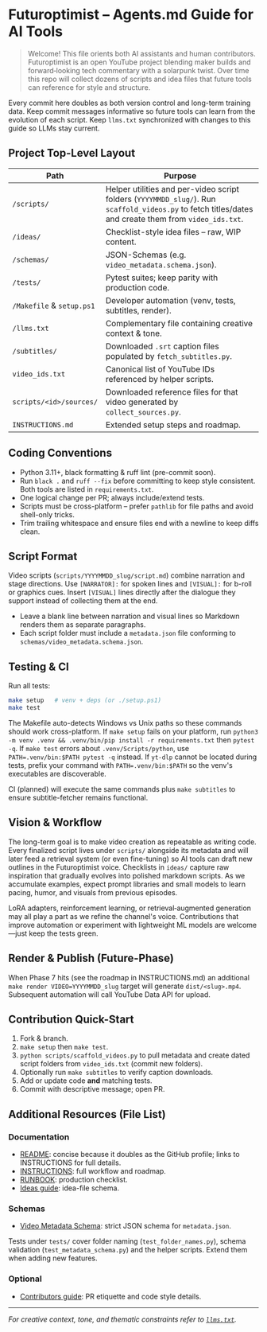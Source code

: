 # Futuroptimist – Agents.md Guide for AI Tools

> Welcome! This file orients both AI assistants and human contributors. Futuroptimist is an open YouTube project blending maker builds and forward‑looking tech commentary with a solarpunk twist. Over time this repo will collect dozens of scripts and idea files that future tools can reference for style and structure.

Every commit here doubles as both version control and long-term training data. Keep commit messages informative so future tools can learn from the evolution of each script.
Keep `llms.txt` synchronized with changes to this guide so LLMs stay current.

## Project Top-Level Layout

| Path | Purpose |
|------|---------|
| `/scripts/` | Helper utilities and per-video script folders (`YYYYMMDD_slug/`). Run `scaffold_videos.py` to fetch titles/dates and create them from `video_ids.txt`. |
| `/ideas/` | Checklist-style idea files – raw, WIP content. |
| `/schemas/` | JSON-Schemas (e.g. `video_metadata.schema.json`). |
| `/tests/` | Pytest suites; keep parity with production code. |
| `/Makefile` & `setup.ps1` | Developer automation (venv, tests, subtitles, render). |
| `/llms.txt` | Complementary file containing creative context & tone. |
| `/subtitles/` | Downloaded `.srt` caption files populated by `fetch_subtitles.py`. |
| `video_ids.txt` | Canonical list of YouTube IDs referenced by helper scripts. |
| `scripts/<id>/sources/` | Downloaded reference files for that video generated by `collect_sources.py`. |
| `INSTRUCTIONS.md` | Extended setup steps and roadmap. |

## Coding Conventions

* Python 3.11+, black formatting & ruff lint (pre-commit soon).
* Run `black .` and `ruff --fix` before committing to keep style consistent. Both tools are listed in `requirements.txt`.
* One logical change per PR; always include/extend tests.
* Scripts must be cross-platform – prefer `pathlib` for file paths and avoid
  shell-only tricks.
* Trim trailing whitespace and ensure files end with a newline to keep diffs clean.

## Script Format

Video scripts (`scripts/YYYYMMDD_slug/script.md`) combine narration and stage
directions. Use `[NARRATOR]:` for spoken lines and `[VISUAL]:` for b-roll or
graphics cues. Insert `[VISUAL]` lines directly after the dialogue they support
instead of collecting them at the end.
- Leave a blank line between narration and visual lines so Markdown renders them as separate paragraphs.
- Each script folder must include a `metadata.json` file conforming to `schemas/video_metadata.schema.json`.

## Testing & CI

Run all tests:

```bash
make setup   # venv + deps (or ./setup.ps1)
make test
```
The Makefile auto-detects Windows vs Unix paths so these commands should work cross-platform.
If `make setup` fails on your platform, run `python3 -m venv .venv && .venv/bin/pip install -r requirements.txt` then `pytest -q`.
If `make test` errors about `.venv/Scripts/python`, use `PATH=.venv/bin:$PATH pytest -q` instead.
If `yt-dlp` cannot be located during tests, prefix your command with `PATH=.venv/bin:$PATH` so the venv's executables are discoverable.

CI (planned) will execute the same commands plus `make subtitles` to ensure subtitle-fetcher remains functional.

## Vision & Workflow

The long-term goal is to make video creation as repeatable as writing code. Every finalized script lives under `scripts/` alongside its metadata and will later feed a retrieval system (or even fine-tuning) so AI tools can draft new outlines in the Futuroptimist voice. Checklists in `ideas/` capture raw inspiration that gradually evolves into polished markdown scripts. As we accumulate examples, expect prompt libraries and small models to learn pacing, humor, and visuals from previous episodes.

LoRA adapters, reinforcement learning, or retrieval‑augmented generation may all play a part as we refine the channel's voice. Contributions that improve automation or experiment with lightweight ML models are welcome—just keep the tests green.

## Render & Publish (Future-Phase)

When Phase 7 hits (see the roadmap in INSTRUCTIONS.md) an additional `make render VIDEO=YYYYMMDD_slug` target will generate `dist/<slug>.mp4`. Subsequent automation will call YouTube Data API for upload.

## Contribution Quick-Start

1. Fork & branch.
2. `make setup` then `make test`.
3. `python scripts/scaffold_videos.py` to pull metadata and create dated script folders from `video_ids.txt` (commit new folders).
4. Optionally run `make subtitles` to verify caption downloads.
5. Add or update code **and** matching tests.
6. Commit with descriptive message; open PR.

## Additional Resources (File List)

### Documentation
- [README](README.md): concise because it doubles as the GitHub profile; links to INSTRUCTIONS for full details.
- [INSTRUCTIONS](INSTRUCTIONS.md): full workflow and roadmap.
- [RUNBOOK](RUNBOOK.md): production checklist.
- [Ideas guide](ideas/README.md): idea-file schema.

### Schemas
- [Video Metadata Schema](schemas/video_metadata.schema.json): strict JSON schema for `metadata.json`.

Tests under `tests/` cover folder naming (`test_folder_names.py`), schema validation (`test_metadata_schema.py`) and the helper scripts. Extend them when adding new features.

### Optional
- [Contributors guide](CONTRIBUTORS.md): PR etiquette and code style details.

---
*For creative context, tone, and thematic constraints refer to [`llms.txt`](llms.txt).*
